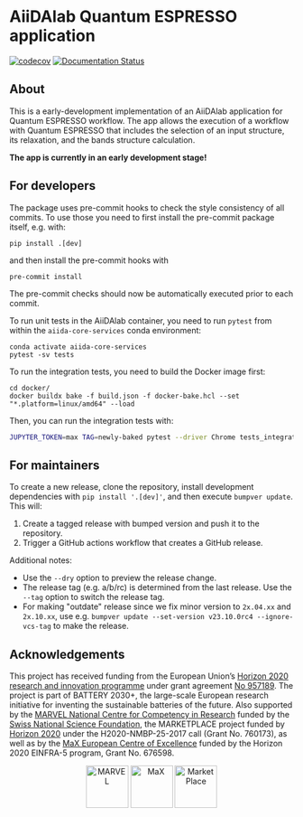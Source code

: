 # AiiDAlab Quantum ESPRESSO application

[![codecov](https://codecov.io/gh/aiidalab/aiidalab-qe/branch/main/graph/badge.svg)](https://codecov.io/gh/aiidalab/aiidalab-qe)
[![Documentation Status](https://readthedocs.org/projects/aiidalab-qe/badge/?version=latest)](https://aiidalab-qe.readthedocs.io/?badge=latest)

## About

This is a early-development implementation of an AiiDAlab application for Quantum ESPRESSO workflow.
The app allows the execution of a workflow with Quantum ESPRESSO that includes the selection of an input structure, its relaxation, and the bands structure calculation.

**The app is currently in an early development stage!**

## For developers

The package uses pre-commit hooks to check the style consistency of all commits.
To use those you need to first install the pre-commit package itself, e.g. with:
```
pip install .[dev]
```
and then install the pre-commit hooks with
```
pre-commit install
```
The pre-commit checks should now be automatically executed prior to each commit.

To run unit tests in the AiiDAlab container, you need to run `pytest` from within the `aiida-core-services` conda environment:
```
conda activate aiida-core-services
pytest -sv tests
```

To run the integration tests, you need to build the Docker image first:

```
cd docker/
docker buildx bake -f build.json -f docker-bake.hcl --set "*.platform=linux/amd64" --load
```

Then, you can run the integration tests with:

```bash
JUPYTER_TOKEN=max TAG=newly-baked pytest --driver Chrome tests_integration -sv
``````

## For maintainers

To create a new release, clone the repository, install development dependencies with `pip install '.[dev]'`, and then execute `bumpver update`.
This will:

  1. Create a tagged release with bumped version and push it to the repository.
  2. Trigger a GitHub actions workflow that creates a GitHub release.

Additional notes:

  - Use the `--dry` option to preview the release change.
  - The release tag (e.g. a/b/rc) is determined from the last release.
    Use the `--tag` option to switch the release tag.
  - For making "outdate" release since we fix minor version to `2x.04.xx` and `2x.10.xx`, use e.g. `bumpver update --set-version v23.10.0rc4 --ignore-vcs-tag` to make the release.

## Acknowledgements

This project has received funding from the European Union’s [Horizon 2020 research and innovation programme](https://ec.europa.eu/programmes/horizon2020/en) under grant agreement [No 957189](https://cordis.europa.eu/project/id/957189). The project is part of BATTERY 2030+, the large-scale European research initiative for inventing the sustainable batteries of the future.
Also supported by the [MARVEL National Centre for Competency in Research](<http://nccr-marvel.ch>) funded by the [Swiss National Science Foundation](<http://www.snf.ch/en>),
the MARKETPLACE project funded by [Horizon 2020](https://ec.europa.eu/programmes/horizon2020/) under the H2020-NMBP-25-2017 call (Grant No. 760173),
as well as by the [MaX European Centre of Excellence](<http://www.max-centre.eu/>) funded by the Horizon 2020 EINFRA-5 program, Grant No. 676598.

<div style="text-align:center">
 <img src="miscellaneous/logos/MARVEL.png" alt="MARVEL" height="75px">
 <img src="miscellaneous/logos/MaX.png" alt="MaX" height="75px">
 <img src="miscellaneous/logos/MarketPlace.png" alt="MarketPlace" height="75px">
</div>
